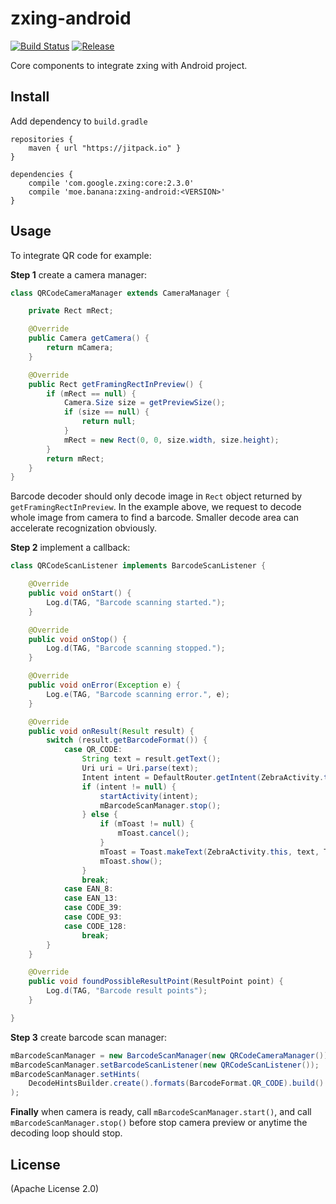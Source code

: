 zxing-android
=============

[![Build Status](https://travis-ci.org/kamikat/zxing-android.svg?branch=android)](https://travis-ci.org/kamikat/zxing-android)
[![Release](https://jitpack.io/v/moe.banana/zxing-android.svg)](https://jitpack.io/#moe.banana/zxing-android)

Core components to integrate zxing with Android project.

Install
-------

Add dependency to `build.gradle`

```
repositories {
    maven { url "https://jitpack.io" }
}

dependencies {
    compile 'com.google.zxing:core:2.3.0'
    compile 'moe.banana:zxing-android:<VERSION>'
}
```

Usage
-----

To integrate QR code for example:

**Step 1** create a camera manager:

```java
class QRCodeCameraManager extends CameraManager {

    private Rect mRect;

    @Override
    public Camera getCamera() {
        return mCamera;
    }

    @Override
    public Rect getFramingRectInPreview() {
        if (mRect == null) {
            Camera.Size size = getPreviewSize();
            if (size == null) {
                return null;
            }
            mRect = new Rect(0, 0, size.width, size.height);
        }
        return mRect;
    }
}
```

Barcode decoder should only decode image in `Rect` object returned by `getFramingRectInPreview`.
In the example above, we request to decode whole image from camera to find a barcode.
Smaller decode area can accelerate recognization obviously.

**Step 2** implement a callback:


```java
class QRCodeScanListener implements BarcodeScanListener {

    @Override
    public void onStart() {
        Log.d(TAG, "Barcode scanning started.");
    }

    @Override
    public void onStop() {
        Log.d(TAG, "Barcode scanning stopped.");
    }

    @Override
    public void onError(Exception e) {
        Log.e(TAG, "Barcode scanning error.", e);
    }

    @Override
    public void onResult(Result result) {
        switch (result.getBarcodeFormat()) {
            case QR_CODE:
                String text = result.getText();
                Uri uri = Uri.parse(text);
                Intent intent = DefaultRouter.getIntent(ZebraActivity.this, uri);
                if (intent != null) {
                    startActivity(intent);
                    mBarcodeScanManager.stop();
                } else {
                    if (mToast != null) {
                        mToast.cancel();
                    }
                    mToast = Toast.makeText(ZebraActivity.this, text, Toast.LENGTH_SHORT);
                    mToast.show();
                }
                break;
            case EAN_8:
            case EAN_13:
            case CODE_39:
            case CODE_93:
            case CODE_128:
                break;
        }
    }

    @Override
    public void foundPossibleResultPoint(ResultPoint point) {
        Log.d(TAG, "Barcode result points");
    }

}
```

**Step 3** create barcode scan manager:

```java
mBarcodeScanManager = new BarcodeScanManager(new QRCodeCameraManager());
mBarcodeScanManager.setBarcodeScanListener(new QRCodeScanListener());
mBarcodeScanManager.setHints(
    DecodeHintsBuilder.create().formats(BarcodeFormat.QR_CODE).build()
);
```

**Finally** when camera is ready, call `mBarcodeScanManager.start()`,
and call `mBarcodeScanManager.stop()` before stop camera preview or anytime the decoding loop should stop.

License
-------

(Apache License 2.0)


